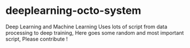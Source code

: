 # deeplearning-octo-system
Deep Learning and Machine Learning Uses lots of script from data processing to deep training, Here goes some random and most important script, Please contribute ! 
